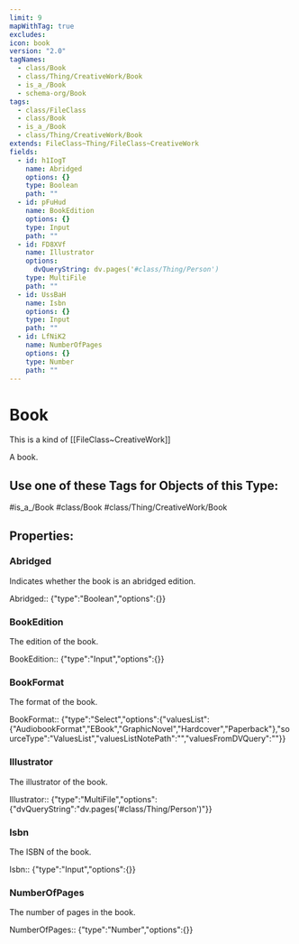 ```yaml
---
limit: 9
mapWithTag: true
excludes: 
icon: book
version: "2.0"
tagNames:
  - class/Book
  - class/Thing/CreativeWork/Book
  - is_a_/Book
  - schema-org/Book
tags:
  - class/FileClass
  - class/Book
  - is_a_/Book
  - class/Thing/CreativeWork/Book
extends: FileClass~Thing/FileClass~CreativeWork
fields:
  - id: h1IogT
    name: Abridged
    options: {}
    type: Boolean
    path: ""
  - id: pFuHud
    name: BookEdition
    options: {}
    type: Input
    path: ""
  - id: FD8XVf
    name: Illustrator
    options:
      dvQueryString: dv.pages('#class/Thing/Person')
    type: MultiFile
    path: ""
  - id: UssBaH
    name: Isbn
    options: {}
    type: Input
    path: ""
  - id: LfNiK2
    name: NumberOfPages
    options: {}
    type: Number
    path: ""
---
```


# Book
This is a kind of [[FileClass~CreativeWork]]

A book.


## Use one of these Tags for Objects of this Type:

#is_a_/Book
#class/Book
#class/Thing/CreativeWork/Book

## Properties:

### Abridged
Indicates whether the book is an abridged edition.

Abridged:: {"type":"Boolean","options":{}}

### BookEdition
The edition of the book.

BookEdition:: {"type":"Input","options":{}}

### BookFormat
The format of the book.

BookFormat:: {"type":"Select","options":{"valuesList":{"AudiobookFormat","EBook","GraphicNovel","Hardcover","Paperback"},"sourceType":"ValuesList","valuesListNotePath":"","valuesFromDVQuery":""}}

### Illustrator
The illustrator of the book.

Illustrator:: {"type":"MultiFile","options":{"dvQueryString":"dv.pages('#class/Thing/Person')"}}

### Isbn
The ISBN of the book.

Isbn:: {"type":"Input","options":{}}

### NumberOfPages
The number of pages in the book.

NumberOfPages:: {"type":"Number","options":{}}


